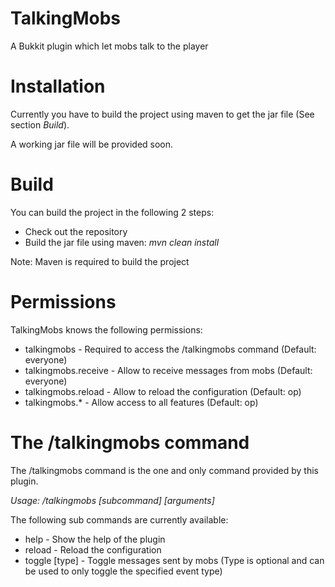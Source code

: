 TalkingMobs
===========

A Bukkit plugin which let mobs talk to the player


Installation
============

Currently you have to build the project using maven to get the jar file (See section *Build*).

A working jar file will be provided soon.


Build
=====

You can build the project in the following 2 steps:

   * Check out the repository
   * Build the jar file using maven: *mvn clean install*

Note: Maven is required to build the project


Permissions
===========

TalkingMobs knows the following permissions:

   * talkingmobs - Required to access the /talkingmobs command (Default: everyone)
   * talkingmobs.receive - Allow to receive messages from mobs (Default: everyone)
   * talkingmobs.reload - Allow to reload the configuration (Default: op)
   * talkingmobs.* - Allow access to all features (Default: op)


The /talkingmobs command
========================

The /talkingmobs command is the one and only command provided by this plugin.

*Usage: /talkingmobs [subcommand] [arguments]*

The following sub commands are currently available:

   * help - Show the help of the plugin
   * reload - Reload the configuration
   * toggle [type] - Toggle messages sent by mobs (Type is optional and can be used to only toggle the specified event type)
